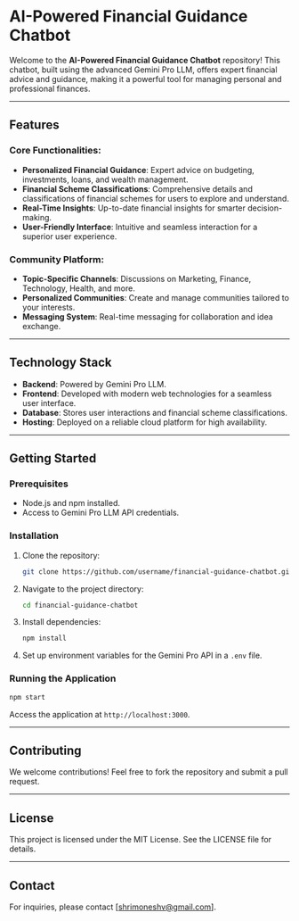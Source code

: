 # AI-Powered Financial Guidance Chatbot

Welcome to the **AI-Powered Financial Guidance Chatbot** repository! This chatbot, built using the advanced Gemini Pro LLM, offers expert financial advice and guidance, making it a powerful tool for managing personal and professional finances.

---

## Features

### Core Functionalities:
- **Personalized Financial Guidance**: Expert advice on budgeting, investments, loans, and wealth management.
- **Financial Scheme Classifications**: Comprehensive details and classifications of financial schemes for users to explore and understand.
- **Real-Time Insights**: Up-to-date financial insights for smarter decision-making.
- **User-Friendly Interface**: Intuitive and seamless interaction for a superior user experience.

### Community Platform:
- **Topic-Specific Channels**: Discussions on Marketing, Finance, Technology, Health, and more.
- **Personalized Communities**: Create and manage communities tailored to your interests.
- **Messaging System**: Real-time messaging for collaboration and idea exchange.

---

## Technology Stack
- **Backend**: Powered by Gemini Pro LLM.
- **Frontend**: Developed with modern web technologies for a seamless user interface.
- **Database**: Stores user interactions and financial scheme classifications.
- **Hosting**: Deployed on a reliable cloud platform for high availability.

---

## Getting Started

### Prerequisites
- Node.js and npm installed.
- Access to Gemini Pro LLM API credentials.

### Installation
1. Clone the repository:
   ```bash
   git clone https://github.com/username/financial-guidance-chatbot.git
   ```
2. Navigate to the project directory:
   ```bash
   cd financial-guidance-chatbot
   ```
3. Install dependencies:
   ```bash
   npm install
   ```
4. Set up environment variables for the Gemini Pro API in a `.env` file.

### Running the Application
```bash
npm start
```
Access the application at `http://localhost:3000`.

---

## Contributing
We welcome contributions! Feel free to fork the repository and submit a pull request.

---

## License
This project is licensed under the MIT License. See the LICENSE file for details.

---

## Contact
For inquiries, please contact [shrimoneshv@gmail.com].
